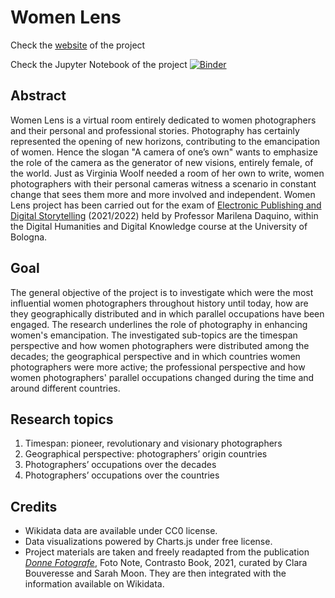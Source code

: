 # Women Lens
Check the [website](https://gravazzini.github.io/womenlens/) of the project

Check the Jupyter Notebook of the project [![Binder](https://mybinder.org/badge_logo.svg)](https://mybinder.org/v2/gh/gravazzini/womenlens/main?labpath=Women%20Lens.ipynb)

## Abstract
Women Lens is a virtual room entirely dedicated to women photographers and their personal and professional stories. Photography has certainly represented the opening of new horizons, contributing to the emancipation of women. Hence the slogan "A camera of one’s own" wants to emphasize the role of the camera as the generator of new visions, entirely female, of the world. Just as Virginia Woolf needed a room of her own to write, women photographers with their personal cameras witness a scenario in constant change that sees them more and more involved and independent. Women Lens project has been carried out for the exam of [Electronic Publishing and Digital Storytelling](https://www.unibo.it/it/didattica/insegnamenti/insegnamento/2021/443749) (2021/2022) held by Professor Marilena Daquino, within the Digital Humanities and Digital Knowledge course at the University of Bologna. 

## Goal
The general objective of the project is to investigate which were the most influential women photographers throughout history until today, how are they geographically distributed and in which parallel occupations have been engaged. The research underlines the role of photography in enhancing women's emancipation. The investigated sub-topics are the timespan perspective and how women photographers were distributed among the decades; the geographical perspective and in which countries women photographers were more active; the professional perspective and how women photographers' parallel occupations changed during the time and around different countries.

## Research topics
1. Timespan: pioneer, revolutionary and visionary photographers
2. Geographical perspective: photographers’ origin countries
3. Photographers’ occupations over the decades
4. Photographers’ occupations over the countries
 
## Credits
- Wikidata data are available under CC0 license.
- Data visualizations powered by Charts.js under free license.
- Project materials are taken and freely readapted from the publication [*Donne Fotografe*](https://contrastobooks.com/home/1831-donne-fotografe.html), Foto Note, Contrasto Book, 2021, curated by Clara Bouveresse and Sarah Moon. They are then integrated with the information available on Wikidata.


